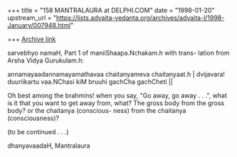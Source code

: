 +++
title = "158 MANTRALAURA at DELPHI.COM"
date = "1998-01-20"
upstream_url = "https://lists.advaita-vedanta.org/archives/advaita-l/1998-January/007948.html"

+++
[Archive link](https://lists.advaita-vedanta.org/archives/advaita-l/1998-January/007948.html)

sarvebhyo namaH,
  Part 1 of maniiShaapa.Nchakam.h with trans-
lation from Arsha Vidya Gurukulam.h:

  annamayaadannamayamathavaa chaitanyameva
chaitanyaat.h |
  dvijavara!  duuriikartu vaa.NChasi kiM
bruuhi gachCha gachCheti ||

  Oh best among the brahmins! when you say,
"Go away, go away . . .", what is it that you
want to get away from, what?  The gross body
from the gross body? or the chaitanya (conscious-
ness) from the chaitanya (consciousness)?

(to be continued . . .)

dhanyavaadaH,
  Mantralaura


